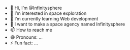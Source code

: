 - 👋 Hi, I’m @Infinitysphere
- 👀 I’m interested in space exploration
- 🌱 I’m currently learning Web development
- 💙 I want to make a space agency named Infinitysphere
- 📫 How to reach me 
- 😄 Pronouns: ...
- ⚡ Fun fact: ...

<!---
Infinitysphere/Infinitysphere is a ✨ special ✨ repository because its `README.md` (this file) appears on your GitHub profile.
You can click the Preview link to take a look at your changes.
--->
